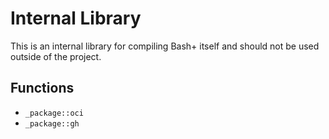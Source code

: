# Internal Library

This is an internal library for compiling Bash+ itself and should not be used outside of the
project.

## Functions

- `_package::oci`
- `_package::gh`
